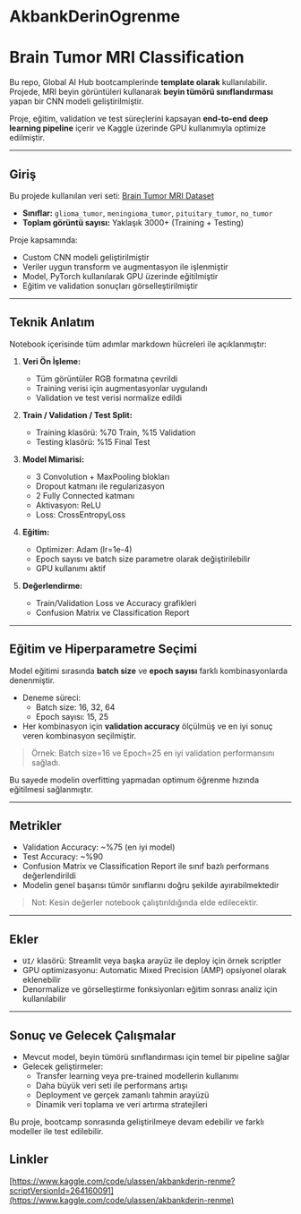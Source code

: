 # AkbankDerinOgrenme
# Brain Tumor MRI Classification

Bu repo, Global AI Hub bootcamplerinde **template olarak** kullanılabilir. Projede, MRI beyin görüntüleri kullanarak **beyin tümörü sınıflandırması** yapan bir CNN modeli geliştirilmiştir.  

Proje, eğitim, validation ve test süreçlerini kapsayan **end-to-end deep learning pipeline** içerir ve Kaggle üzerinde GPU kullanımıyla optimize edilmiştir.  

---

## Giriş

Bu projede kullanılan veri seti: [Brain Tumor MRI Dataset](https://www.kaggle.com/datasets/jakeshbohaju/brain-tumor-mri-dataset)

- **Sınıflar:** `glioma_tumor`, `meningioma_tumor`, `pituitary_tumor`, `no_tumor`
- **Toplam görüntü sayısı:** Yaklaşık 3000+ (Training + Testing)

Proje kapsamında:
- Custom CNN modeli geliştirilmiştir
- Veriler uygun transform ve augmentasyon ile işlenmiştir
- Model, PyTorch kullanılarak GPU üzerinde eğitilmiştir
- Eğitim ve validation sonuçları görselleştirilmiştir

---

## Teknik Anlatım

Notebook içerisinde tüm adımlar markdown hücreleri ile açıklanmıştır:

1. **Veri Ön İşleme:**  
   - Tüm görüntüler RGB formatına çevrildi  
   - Training verisi için augmentasyonlar uygulandı  
   - Validation ve test verisi normalize edildi  

2. **Train / Validation / Test Split:**  
   - Training klasörü: %70 Train, %15 Validation  
   - Testing klasörü: %15 Final Test  

3. **Model Mimarisi:**  
   - 3 Convolution + MaxPooling blokları  
   - Dropout katmanı ile regularizasyon  
   - 2 Fully Connected katmanı  
   - Aktivasyon: ReLU  
   - Loss: CrossEntropyLoss  

4. **Eğitim:**  
   - Optimizer: Adam (lr=1e-4)  
   - Epoch sayısı ve batch size parametre olarak değiştirilebilir  
   - GPU kullanımı aktif  

5. **Değerlendirme:**  
   - Train/Validation Loss ve Accuracy grafikleri  
   - Confusion Matrix ve Classification Report

---

## Eğitim ve Hiperparametre Seçimi

Model eğitimi sırasında **batch size** ve **epoch sayısı** farklı kombinasyonlarda denenmiştir.  

- Deneme süreci:  
  - Batch size: 16, 32, 64  
  - Epoch sayısı: 15, 25  
- Her kombinasyon için **validation accuracy** ölçülmüş ve en iyi sonuç veren kombinasyon seçilmiştir.  

> Örnek: Batch size=16 ve Epoch=25 en iyi validation performansını sağladı.  

Bu sayede modelin overfitting yapmadan optimum öğrenme hızında eğitilmesi sağlanmıştır.

---

## Metrikler

- Validation Accuracy: ~%75 (en iyi model)
- Test Accuracy: ~%90  
- Confusion Matrix ve Classification Report ile sınıf bazlı performans değerlendirildi  
- Modelin genel başarısı tümör sınıflarını doğru şekilde ayırabilmektedir  

> Not: Kesin değerler notebook çalıştırıldığında elde edilecektir.

---

## Ekler

- `UI/` klasörü: Streamlit veya başka arayüz ile deploy için örnek scriptler  
- GPU optimizasyonu: Automatic Mixed Precision (AMP) opsiyonel olarak eklenebilir  
- Denormalize ve görselleştirme fonksiyonları eğitim sonrası analiz için kullanılabilir

---

## Sonuç ve Gelecek Çalışmalar

- Mevcut model, beyin tümörü sınıflandırması için temel bir pipeline sağlar  
- Gelecek geliştirmeler:  
  - Transfer learning veya pre-trained modellerin kullanımı  
  - Daha büyük veri seti ile performans artışı  
  - Deployment ve gerçek zamanlı tahmin arayüzü  
  - Dinamik veri toplama ve veri artırma stratejileri

Bu proje, bootcamp sonrasında geliştirilmeye devam edebilir ve farklı modeller ile test edilebilir.



## Linkler
[https://www.kaggle.com/code/ulassen/akbankderin-renme?scriptVersionId=264160091](https://www.kaggle.com/code/ulassen/akbankderin-renme)
